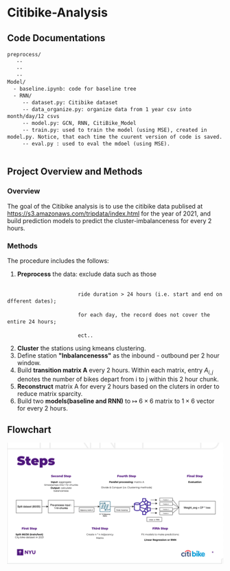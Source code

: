 # Citibike-Analysis
## Code Documentations
```
preprocess/
   --
   -- 
   --
Model/
  - baseline.ipynb: code for baseline tree
  - RNN/ 
     -- dataset.py: Citibike dataset
     -- data_organize.py: organize data from 1 year csv into month/day/12 csvs
     -- model.py: GCN, RNN, CitiBike_Model
     -- train.py: used to train the model (using MSE), created in model.py. Notice, that each time the cuurent version of code is saved.
     -- eval.py : used to eval the mdoel (using MSE).


```
## Project Overview and Methods
### Overview
The goal of the Citibike analysis is to use the citibike data publised at https://s3.amazonaws.com/tripdata/index.html for the year of 2021, and build prediction models to predict the cluster-imbalanceness for every 2 hours.

### Methods
The procedure includes the follows:

1. **Preprocess** the data: exclude data such as those
 ```                    contains any nulls; 
                        
                        ride duration > 24 hours (i.e. start and end on dfferent dates);
                        
                        for each day, the record does not cover the entire 24 hours;
                        
                        ect..
```
2. **Cluster** the stations using kmeans clustering.
3. Define station **"Inbalancenesss"** as the inbound - outbound per 2 hour window.
4. Build **transition matrix A** every 2 hours. Within each matrix, entry $A_{i,j}$ denotes the number of bikes depart from i to j within this 2 hour chunk.
5. **Reconstruct** matrix A for every 2 hours based on the cluters in order to reduce matrix sparcity.
6. Build two **models(baseline and RNN)** to $\mapsto$ $6\times6$ matrix to $1\times6$ vector for every 2 hours.


## Flowchart

![overflow.png](Overflow.png)
